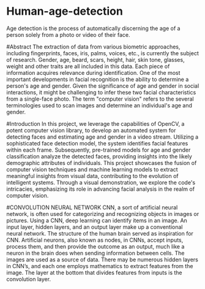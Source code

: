 # Human-age-detection
Age detection is the process of automatically discerning the age of a person solely from a photo or video of their face.

#Abstract
The extraction of  data from various biometric approaches, including fingerprints, faces, iris, palms, voices, etc., is currently the subject of research. Gender, age, beard, scars, height, hair, skin tone, glasses, weight and other traits are all included in this data. Each piece of information acquires relevance during identification. One of the most important developments in facial recognition is the ability to determine a person's age and gender. Given the significance of age and gender in social interactions, it might be challenging to infer these two facial characteristics from a single-face photo. The term "computer vision" refers to the several terminologies used to scan images and determine an individual's age and gender. 

#Introduction
In this project, we leverage the capabilities of OpenCV, a potent computer vision library, to develop an automated system for detecting faces and estimating age and gender in a video stream. 
Utilizing a sophisticated face detection model, the system identifies facial features within each frame. Subsequently, pre-trained models for age and gender classification analyze the detected faces, providing insights into the likely demographic attributes of individuals. 
This project showcases the fusion of computer vision techniques and machine learning models to extract meaningful insights from visual data, contributing to the evolution of intelligent systems. 
Through a visual demonstration, we explore the code's intricacies, emphasizing its role in advancing facial analysis in the realm of computer vision.

#CONVOLUTION NEURAL NETWORK
CNN, a sort of artificial neural network, is often used for categorizing and recognizing objects in images or pictures. Using a CNN, deep learning can identify items in an image. An input layer, hidden layers, and an output layer make up a conventional neural network. The structure of the human brain served as inspiration for CNN. Artificial neurons, also known as nodes, in CNNs, accept inputs, process them, and then provide the outcome as an output, much like a neuron in the brain does when sending information between cells. The images are used as a source of data. There may be numerous hidden layers in CNN’s, and each one employs mathematics to extract features from the image. The layer at the bottom that divides features from inputs is the convolution layer. 



